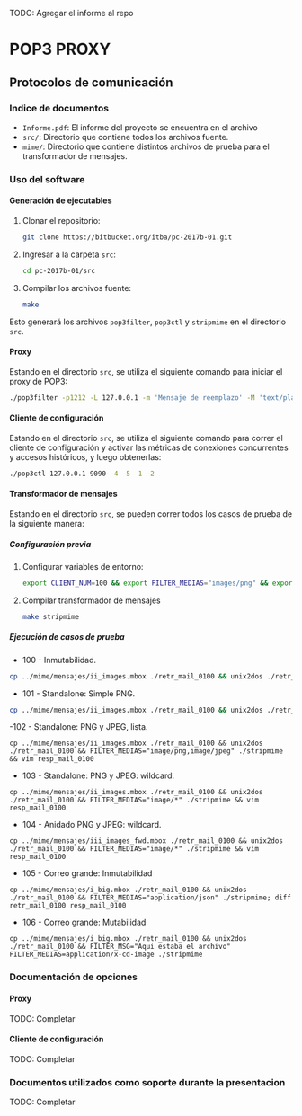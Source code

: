 TODO: Agregar el informe al repo

# POP3 PROXY
## Protocolos de comunicación

### Indice de documentos

- `Informe.pdf`: El informe del proyecto se encuentra en el archivo
- `src/`: Directorio que contiene todos los archivos fuente.
- `mime/`: Directorio que contiene distintos archivos de prueba para el transformador de mensajes.

### Uso del software

#### Generación de ejecutables

1. Clonar el repositorio:
   ```bash  
   git clone https://bitbucket.org/itba/pc-2017b-01.git  
   ```

2. Ingresar a la carpeta `src`:
   ```bash  
   cd pc-2017b-01/src  
   ```

3. Compilar los archivos fuente:
   ```bash  
   make  
   ```

Esto generará los archivos `pop3filter`, `pop3ctl` y `stripmime` en el directorio `src`.

#### Proxy
Estando en el directorio `src`, se utiliza el siguiente comando para iniciar el proxy de POP3:

```bash
./pop3filter -p1212 -L 127.0.0.1 -m 'Mensaje de reemplazo' -M 'text/plain' ::1
```

#### Cliente de configuración
Estando en el directorio `src`, se utiliza el siguiente comando para correr el cliente de configuración y activar las métricas de conexiones concurrentes y accesos históricos, y luego obtenerlas:

```bash
./pop3ctl 127.0.0.1 9090 -4 -5 -1 -2
```

#### Transformador de mensajes
Estando en el directorio `src`, se pueden correr todos los casos de prueba de la siguiente manera:

##### Configuración previa
1. Configurar variables de entorno:
   ```bash  
   export CLIENT_NUM=100 && export FILTER_MEDIAS="images/png" && export FILTER_MSG="Parte reemplazada." && export POP3FILTER_VERSION=0.0 && export POP3_USERNAME=foo && export POP3_SERVER=bar  
   ```

2. Compilar transformador de mensajes
   ```bash  
   make stripmime  
   ```

##### Ejecución de casos de prueba

- 100 - Inmutabilidad.

```bash
cp ../mime/mensajes/ii_images.mbox ./retr_mail_0100 && unix2dos ./retr_mail_0100 && FILTER_MEDIAS="application/json" ./stripmime && diff retr_mail_0100 resp_mail_0100
```

- 101 - Standalone: Simple PNG.

```bash
cp ../mime/mensajes/ii_images.mbox ./retr_mail_0100 && unix2dos ./retr_mail_0100 && FILTER_MEDIAS="image/png" ./stripmime; diff retr_mail_0100 resp_mail_0100
```

-102 - Standalone: PNG y JPEG, lista.

```
cp ../mime/mensajes/ii_images.mbox ./retr_mail_0100 && unix2dos ./retr_mail_0100 && FILTER_MEDIAS="image/png,image/jpeg" ./stripmime && vim resp_mail_0100
```

- 103 - Standalone: PNG y JPEG: wildcard.

```
cp ../mime/mensajes/ii_images.mbox ./retr_mail_0100 && unix2dos ./retr_mail_0100 && FILTER_MEDIAS="image/*" ./stripmime && vim resp_mail_0100
```

- 104 - Anidado PNG y JPEG: wildcard.

```
cp ../mime/mensajes/iii_images_fwd.mbox ./retr_mail_0100 && unix2dos ./retr_mail_0100 && FILTER_MEDIAS="image/*" ./stripmime && vim resp_mail_0100
```

- 105 - Correo grande: Inmutabilidad

```
cp ../mime/mensajes/i_big.mbox ./retr_mail_0100 && unix2dos ./retr_mail_0100 && FILTER_MEDIAS="application/json" ./stripmime; diff retr_mail_0100 resp_mail_0100
```
- 106 - Correo grande: Mutabilidad

```
cp ../mime/mensajes/i_big.mbox ./retr_mail_0100 && unix2dos ./retr_mail_0100 && FILTER_MSG="Aqui estaba el archivo" FILTER_MEDIAS=application/x-cd-image ./stripmime
```

### Documentación de opciones

#### Proxy

TODO: Completar

#### Cliente de configuración

TODO: Completar

### Documentos utilizados como soporte durante la presentacion
TODO: Completar
